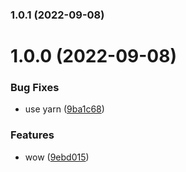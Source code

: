 ### 1.0.1 (2022-09-08)

# 1.0.0 (2022-09-08)

### Bug Fixes

- use yarn ([9ba1c68](https://github.com/treemmett/test/commit/9ba1c68250911e93f5133d05938ca803b33b613b))

### Features

- wow ([9ebd015](https://github.com/treemmett/test/commit/9ebd015f8b54eb4e3526b3350d18acfa875b6ece))
